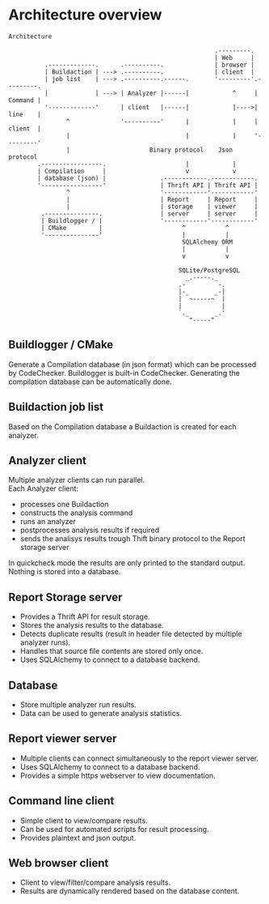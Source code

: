 
# Architecture overview
```
Architecture

                                                         .---------.
                                                         | Web     |
          .-------------.      .----------.              | browser |
          | Buildaction | ---> .----------.              | client  |
          | job list    | ---> .----------.------.       '---------'.---------.
          |             | ---> | Analyzer |------|            ^     | Command |
          '-------------'      | client   |------|            |---->| line    |
                ^              '----------'      |            |     | client  |
                |                                |            |     '---------'
                |                      Binary protocol    Json protocol
        .-----------------.                      |            |
        | Compilation     |                      v            v
        | database (json) |               .------------.------------.
        '-----------------'               | Thrift API | Thrift API |
                ^                         '------------'------------'
                |                         | Report     | Report     |
                |                         | storage    | viewer     |
         .---------------.                | server     | server     |
         | Buildlogger / |                '------------'------------'
         | CMake         |                      ^           ^
         '---------------'                      |           |
                                                SQLAlchemy ORM
                                                |           |
                                                v           v

                                               SQLite/PostgreSQL
                                                 _.-----._
                                               .-         -.
                                               |-_       _-|
                                               |  ~-----~  |
                                               |           |
                                               `._       _.'
                                                  "-----"
```
## Buildlogger / CMake
Generate a Compilation database (in json format) which can be processed by CodeChecker.
Buildlogger is built-in CodeChecker. Generating the compilation database can be automatically done.

## Buildaction job list
Based on the Compilation database a Buildaction is created for each analyzer.

## Analyzer client
Multiple analyzer clients can run parallel.  
Each Analyzer client:
  - processes one Buildaction
  - constructs the analysis command
  - runs an analyzer
  - postprocesses analysis results if required
  - sends the analisys results trough Thift binary protocol to the Report storage server

In quickcheck mode the results are only printed to the standard output. Nothing is stored into a database.

## Report Storage server
- Provides a Thrift API for result storage.
- Stores the analysis results to the database.
- Detects duplicate results (result in header file detected by multiple analyzer runs).
- Handles that source file contents are stored only once.
- Uses SQLAlchemy to connect to a database backend.

## Database
- Store multiple analyzer run results.
- Data can be used to generate analysis statistics.

## Report viewer server
- Multiple clients can connect simultaneously to the report viewer server.
- Uses SQLAlchemy to connect to a database backend.
- Provides a simple https webserver to view documentation.

## Command line client
- Simple client to view/compare results.
- Can be used for automated scripts for result processing.
- Provides plaintext and json output.

## Web browser client
- Client to view/filter/compare analysis results.
- Results are dynamically rendered based on the database content.
